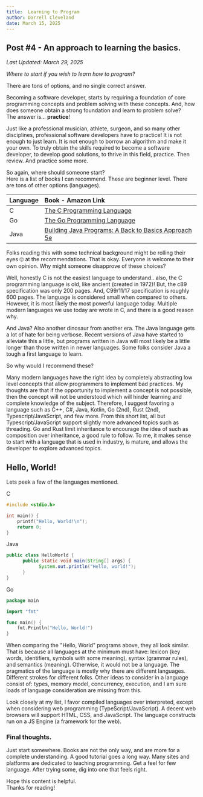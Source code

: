 ```yaml
---
title:  Learning to Program
author: Darrell Cleveland
date: March 15, 2025
---
```


## Post #4 - An approach to learning the basics.
*Last Updated: March 29, 2025*

*Where to start if you wish to learn how to program?*  

There are tons of options, and no single correct answer.  

Becoming a software developer, starts by requiring a foundation of core programming concepts and problem solving with these concepts. And, how does someone obtain a strong foundation and learn to problem solve?   
The answer is... **practice**! 

Just like a professional musician, athlete, surgeon, and so many other disciplines, professional software developers have to practice! It is not enough to just learn. It is not enough to borrow an algorithm and make it your own. To truly obtain the skills required to become a software developer, to develop good solutions, to thrive in this field, practice. Then review. And practice some more.

So again, where should someone start?  
Here is a list of books I can recommend. These are beginner level. There are tons of other options (languages).

| Language | Book - Amazon Link  |
|----------|:------------|
| C | [The C Programming Language](https://amzn.to/3RcreDv) |
| Go | [The Go Programming Language](https://amzn.to/3FvgtK1) |
| Java | [Building Java Programs: A Back to Basics Approach 5e](https://amzn.to/4ktWgEu)  |


Folks reading this with some technical background might be rolling their eyes 🙄 at the recommendations. That is okay. Everyone is welcome to their own opinion. Why might someone disapprove of these choices? 

Well, honestly C is not the easiest language to understand.. also, the C programming language is old, like ancient (created in 1972)! But, the c89 specification was only 200 pages. And, C99/11/17 specification is roughly 600 pages. The language is considered small when compared to others. However, it is most likely the most powerful language today. Multiple modern languages we use today are wrote in C, and there is a good reason why.

And Java? Also another dinosaur from another era. The Java language gets a lot of hate for being verbose. Recent versions of Java have started to alleviate this a little, but programs written in Java will most likely be a little longer than those written in newer languages. Some folks consider Java a tough a first language to learn.

So why would I recommend these?

Many modern languages have the right idea by completely abstracting low level concepts that allow programmers to implement bad practices. My thoughts are that if the opportunity to implement a concept is not possible, then the concept will not be understood which will hinder learning and complete knowledge of the subject. Therefore, I suggest favoring a language such as C++, C#, Java, Kotlin, Go (2nd), Rust (2nd), Typescript/JavaScript, and few more. From this short list, all but Typescript/JavaScript support slightly more advanced topics such as threading. Go and Rust limit inheritance to encourage the idea of such as composition over inheritance, a good rule to follow. To me, it makes sense to start with a language that is used in industry, is mature, and allows the developer to explore advanced topics.  

## Hello, World!
Lets peek a few of the languages mentioned.

C 
```c
#include <stdio.h>

int main() {
    printf("Hello, World!\n");
    return 0;
}

```

Java
```java
public class HelloWorld {
      public static void main(String[] args) {
            System.out.println("Hello, world!");
      }
}
```

Go
```go
package main

import "fmt"

func main() {
    fmt.Println("Hello, World!")
}
```

When comparing the "Hello, World" programs above, they all look similar. That is because all languages at the minimum must have: lexicon (key words, identifiers, symbols with some meaning), syntax (grammar rules), and semantics (meaning). Otherwise, it would not be a language. The pragmatics of the language is mostly why there are different languages. Different strokes for different folks. Other ideas to consider in a language consist of: types, memory model, concurrency, execution, and I am sure loads of language consideration are missing from this.

Look closely at my list, I favor compiled languages over interpreted, except when considering web programming (TypeScript/JavaScript). A decent web browsers will support HTML, CSS, and JavaScript. The language constructs run on a JS Engine (a framework for the web).

### Final thoughts.
Just start somewhere. Books are not the only way, and are more for a complete understanding. A good tutorial goes a long way. Many sites and platforms are dedicated to teaching programming. Get a feel for few language. After trying some, dig into one that feels right. 

Hope this content is helpful.  
Thanks for reading!
